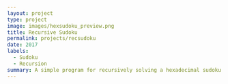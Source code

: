 ```yaml
---
layout: project
type: project
image: images/hexsudoku_preview.png
title: Recursive Sudoku
permalink: projects/recsudoku
date: 2017
labels:
  - Sudoku
  - Recursion
summary: A simple program for recursively solving a hexadecimal sudoku puzzle
---
```

